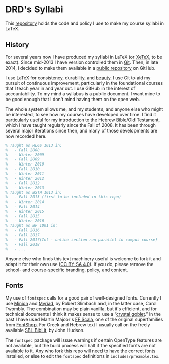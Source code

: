 DRD's Syllabi
=============

This [repository][repo] holds the code and policy I use to make my
course syllabi in LaTeX.

History
-------

For several years now I have produced my syllabi in LaTeX (or [XeTeX][],
to be exact). Since mid-2013 I have version controlled them in [Git][].
Then, in late 2014, I decided to make them available in a [public
repository][repo] on GitHub.

I use LaTeX for consistency, durability, and [beauty][]. I use Git to
aid my pursuit of continuous improvement, particularly in the
foundational courses that I teach year in and year out. I use GitHub in
the interest of accountability. To my mind a syllabus is a public
document. I want mine to be good enough that I don't mind having them on
the open web.

The whole system allows me, and my students, and anyone else who might
be interested, to see how my courses have developed over time. I find it
particularly useful for my introduction to the Hebrew Bible/Old
Testament, which I have taught regularly since the Fall of 2008. It has
been through several major iterations since then, and many of those
developments are now recorded here.

```tex
% Taught as RLGS 1013 in:
%   - Fall 2008
%   - Winter 2009
%   - Fall 2009
%   - Winter 2010
%   - Fall 2010
%   - Winter 2011
%   - Winter 2012
%   - Fall 2012
%   - Winter 2013
% Taught as BSTH 1013 in:
%   - Fall 2013 (first to be included in this repo)
%   - Winter 2014
%   - Fall 2014
%   - Winter 2015
%   - Fall 2015
%   - Winter 2016
% Taught as BF 1001 in:
%   - Fall 2016
%   - Fall 2017
%   - Fall 2017(Int - online section run parallel to campus course)
%   - Fall 2018
%   - ...

```

Anyone else who finds this text machinery useful is welcome to fork it
and adapt it for their own use ([CC BY-SA 4.0][license]). If you do,
please remove the school- and course-specific branding, policy, and
content.


Fonts
-----

My use of `fontspec` calls for a good pair of well-designed fonts.
Currently I use [Minion][] and [Myriad][], by Robert Slimbach and, in
the latter case, Carol Twombly. The combination may be plain vanilla,
but it's efficient, and for technical documents I think it makes sense
to use a “[crystal goblet][goblet].” In the past I have used Martin
Majoor's [FF Scala][FFS], one of the original superfamilies from
[FontShop][FSS]. For Greek and Hebrew text I usually call on the freely
available [SBL BibLit][SBL], by John Hudson.

The `fontspec` package will issue warnings if certain OpenType features
are not available, but the build process will halt if the specified
fonts are not available to it. Any who fork this repo will need to have
the correct fonts installed, or else to edit the `fontspec` definitions
in `includes/preamble.tex`.

[XeTeX]: https://en.wikipedia.org/wiki/XeTeX
[Git]: https://git-scm.com
[repo]: https://github.com/danieldriver/Syllabi
[beauty]: http://www.nitens.org/taraborelli/latex
[license]: https://creativecommons.org/licenses/by-sa/4.0/
[Minion]: https://en.wikipedia.org/wiki/Minion_(typeface)
[Myriad]: https://en.wikipedia.org/wiki/Myriad_(typeface)
[goblet]: http://www.typographia.org/1999/graphion/crystal-goblet.html
[FFS]: http://scalafont.com
[FSS]: https://www.fontshop.com/superfamilies/ff-scala
[SBL]: http://www.sbl-site.org/educational/biblicalfonts.aspx
